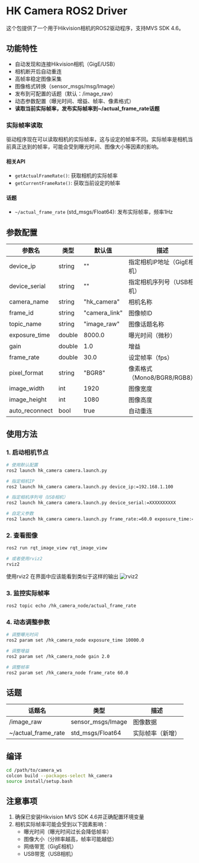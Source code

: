 # HK Camera ROS2 Driver

这个包提供了一个用于Hikvision相机的ROS2驱动程序，支持MVS SDK 4.6。

## 功能特性

- 自动发现和连接Hikvision相机（GigE/USB）
- 相机断开后自动重连
- 高帧率稳定图像采集
- 图像格式转换（sensor_msgs/msg/Image）
- 发布到可配置的话题（默认：/image_raw）
- 动态参数配置（曝光时间、增益、帧率、像素格式）
- **读取当前实际帧率，发布实际帧率到~/actual_frame_rate话题**

### 实际帧率读取

驱动程序现在可以读取相机的实际帧率，这与设定的帧率不同。实际帧率是相机当前真正达到的帧率，可能会受到曝光时间、图像大小等因素的影响。

#### 相关API

- `getActualFrameRate()`: 获取相机的实际帧率
- `getCurrentFrameRate()`: 获取当前设定的帧率

#### 话题

- `~/actual_frame_rate` (std_msgs/Float64): 发布实际帧率，频率1Hz

## 参数配置

| 参数名 | 类型 | 默认值 | 描述 |
|--------|------|--------|------|
| device_ip | string | "" | 指定相机IP地址（GigE相机） |
| device_serial | string | "" | 指定相机序列号（USB相机） |
| camera_name | string | "hk_camera" | 相机名称 |
| frame_id | string | "camera_link" | 图像帧ID |
| topic_name | string | "image_raw" | 图像话题名称 |
| exposure_time | double | 8000.0 | 曝光时间（微秒） |
| gain | double | 1.0 | 增益 |
| frame_rate | double | 30.0 | 设定帧率（fps） |
| pixel_format | string | "BGR8" | 像素格式（Mono8/BGR8/RGB8） |
| image_width | int | 1920 | 图像宽度 |
| image_height | int | 1080 | 图像高度 |
| auto_reconnect | bool | true | 自动重连 |

## 使用方法

### 1. 启动相机节点

```bash
# 使用默认配置
ros2 launch hk_camera camera.launch.py

# 指定相机IP
ros2 launch hk_camera camera.launch.py device_ip:=192.168.1.100

# 指定相机序列号（USB相机）
ros2 launch hk_camera camera.launch.py device_serial:=XXXXXXXXXX

# 自定义参数
ros2 launch hk_camera camera.launch.py frame_rate:=60.0 exposure_time:=5000.0
```

### 2. 查看图像

```bash
ros2 run rqt_image_view rqt_image_view

# 或者使用rviz2
rviz2
```

使用rviz2 在界面中应该能看到类似于这样的输出
![rviz2](./rviz2_output.jpg)

### 3. 监控实际帧率

```bash
ros2 topic echo /hk_camera_node/actual_frame_rate
```

### 4. 动态调整参数

```bash
# 调整曝光时间
ros2 param set /hk_camera_node exposure_time 10000.0

# 调整增益
ros2 param set /hk_camera_node gain 2.0

# 调整帧率
ros2 param set /hk_camera_node frame_rate 60.0
```

## 话题

| 话题名 | 类型 | 描述 |
|--------|------|------|
| /image_raw | sensor_msgs/Image | 图像数据 |
| ~/actual_frame_rate | std_msgs/Float64 | 实际帧率（新增） |

## 编译

```bash
cd /path/to/camera_ws
colcon build --packages-select hk_camera
source install/setup.bash
```

## 注意事项

1. 确保已安装Hikvision MVS SDK 4.6并正确配置环境变量
2. 相机实际帧率可能会受到以下因素影响：
   - 曝光时间（曝光时间过长会降低帧率）
   - 图像大小（分辨率越高，帧率可能越低）
   - 网络带宽（GigE相机）
   - USB带宽（USB相机）

